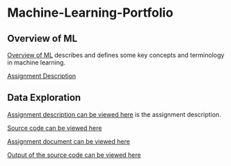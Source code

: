 # Machine-Learning-Portfolio

## Overview of ML

[Overview of ML](https://github.com/d-park7/Machine-Learning-Portfolio/blob/main/Overview_of_ML.pdf) describes and defines some key concepts and terminology in machine learning.

[Assignment Description](https://github.com/d-park7/Machine-Learning-Portfolio/blob/main/Portfolio_Component_0%20_Set_Up(1).pdf)


## Data Exploration

[Assignment description can be viewed here](https://github.com/d-park7/Machine-Learning-Portfolio/blob/main/Portfolio%20Component%201%20-%20Data%20Exploration.pdf) is the assignment description.

[Source code can be viewed here](https://github.com/d-park7/Machine-Learning-Portfolio/blob/main/Source.cpp)

[Assignment document can be viewed here](https://github.com/d-park7/Machine-Learning-Portfolio/blob/main/data_eploration.txt)

[Output of the source code can be viewed here](https://github.com/d-park7/Machine-Learning-Portfolio/blob/main/Output.JPG)
